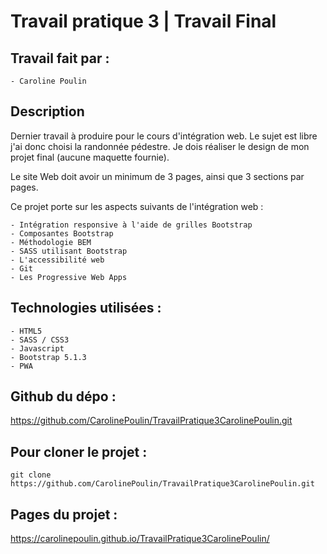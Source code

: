 # Travail pratique 3 | Travail Final

## Travail fait par :

    - Caroline Poulin

## Description

Dernier travail à produire pour le cours d'intégration web.
Le sujet est libre j'ai donc choisi la randonnée pédestre.
Je dois réaliser le design de mon projet final (aucune maquette fournie).

Le site Web doit avoir un minimum de 3 pages, ainsi que 3 sections par pages.

Ce projet porte sur les aspects suivants de l'intégration web :

    - Intégration responsive à l'aide de grilles Bootstrap
    - Composantes Bootstrap
    - Méthodologie BEM
    - SASS utilisant Bootstrap
    - L'accessibilité web
    - Git
    - Les Progressive Web Apps

## Technologies utilisées :

    - HTML5
    - SASS / CSS3
    - Javascript
    - Bootstrap 5.1.3
    - PWA

## Github du dépo :

https://github.com/CarolinePoulin/TravailPratique3CarolinePoulin.git

## Pour cloner le projet :

```git
git clone https://github.com/CarolinePoulin/TravailPratique3CarolinePoulin.git
```

## Pages du projet :

https://carolinepoulin.github.io/TravailPratique3CarolinePoulin/
